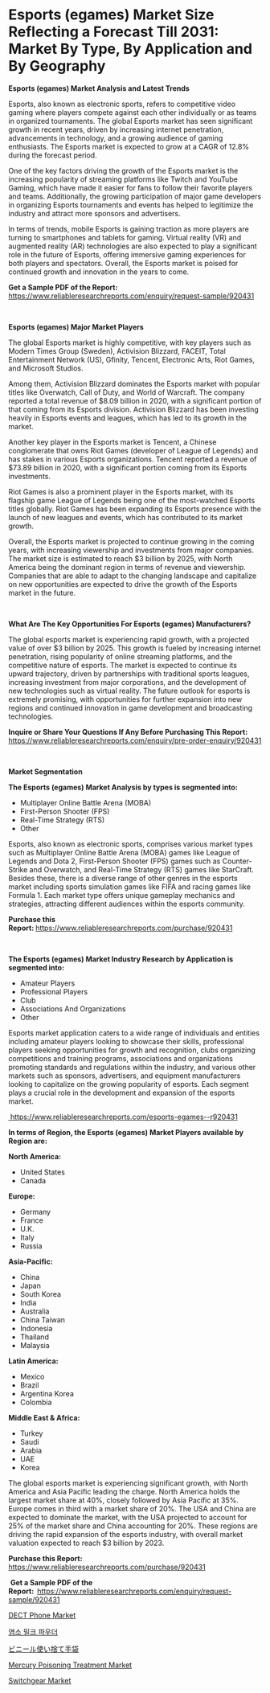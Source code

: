 <p><h1>Esports (egames) Market Size Reflecting a Forecast Till 2031: Market By Type, By Application and By Geography</h1></p><p><strong>Esports (egames) Market Analysis and Latest Trends</strong></p>
<p><p>Esports, also known as electronic sports, refers to competitive video gaming where players compete against each other individually or as teams in organized tournaments. The global Esports market has seen significant growth in recent years, driven by increasing internet penetration, advancements in technology, and a growing audience of gaming enthusiasts. The Esports market is expected to grow at a CAGR of 12.8% during the forecast period.</p><p>One of the key factors driving the growth of the Esports market is the increasing popularity of streaming platforms like Twitch and YouTube Gaming, which have made it easier for fans to follow their favorite players and teams. Additionally, the growing participation of major game developers in organizing Esports tournaments and events has helped to legitimize the industry and attract more sponsors and advertisers.</p><p>In terms of trends, mobile Esports is gaining traction as more players are turning to smartphones and tablets for gaming. Virtual reality (VR) and augmented reality (AR) technologies are also expected to play a significant role in the future of Esports, offering immersive gaming experiences for both players and spectators. Overall, the Esports market is poised for continued growth and innovation in the years to come.</p></p>
<p><strong>Get a Sample PDF of the Report:&nbsp;</strong> <a href="https://www.reliableresearchreports.com/enquiry/request-sample/920431">https://www.reliableresearchreports.com/enquiry/request-sample/920431</a></p>
<p>&nbsp;</p>
<p><strong>Esports (egames) Major Market Players</strong></p>
<p><p>The global Esports market is highly competitive, with key players such as Modern Times Group (Sweden), Activision Blizzard, FACEIT, Total Entertainment Network (US), Gfinity, Tencent, Electronic Arts, Riot Games, and Microsoft Studios. </p><p>Among them, Activision Blizzard dominates the Esports market with popular titles like Overwatch, Call of Duty, and World of Warcraft. The company reported a total revenue of $8.09 billion in 2020, with a significant portion of that coming from its Esports division. Activision Blizzard has been investing heavily in Esports events and leagues, which has led to its growth in the market.</p><p>Another key player in the Esports market is Tencent, a Chinese conglomerate that owns Riot Games (developer of League of Legends) and has stakes in various Esports organizations. Tencent reported a revenue of $73.89 billion in 2020, with a significant portion coming from its Esports investments.</p><p>Riot Games is also a prominent player in the Esports market, with its flagship game League of Legends being one of the most-watched Esports titles globally. Riot Games has been expanding its Esports presence with the launch of new leagues and events, which has contributed to its market growth.</p><p>Overall, the Esports market is projected to continue growing in the coming years, with increasing viewership and investments from major companies. The market size is estimated to reach $3 billion by 2025, with North America being the dominant region in terms of revenue and viewership. Companies that are able to adapt to the changing landscape and capitalize on new opportunities are expected to drive the growth of the Esports market in the future.</p></p>
<p>&nbsp;</p>
<p><strong>What Are The Key Opportunities For Esports (egames) Manufacturers?</strong></p>
<p><p>The global esports market is experiencing rapid growth, with a projected value of over $3 billion by 2025. This growth is fueled by increasing internet penetration, rising popularity of online streaming platforms, and the competitive nature of esports. The market is expected to continue its upward trajectory, driven by partnerships with traditional sports leagues, increasing investment from major corporations, and the development of new technologies such as virtual reality. The future outlook for esports is extremely promising, with opportunities for further expansion into new regions and continued innovation in game development and broadcasting technologies.</p></p>
<p><strong>Inquire or Share Your Questions If Any Before Purchasing This Report:</strong> <a href="https://www.reliableresearchreports.com/enquiry/pre-order-enquiry/920431">https://www.reliableresearchreports.com/enquiry/pre-order-enquiry/920431</a></p>
<p>&nbsp;</p>
<p><strong>Market Segmentation</strong></p>
<p><strong>The Esports (egames) Market Analysis by types is segmented into:</strong></p>
<p><ul><li>Multiplayer Online Battle Arena (MOBA)</li><li>First-Person Shooter (FPS)</li><li>Real-Time Strategy (RTS)</li><li>Other</li></ul></p>
<p><p>Esports, also known as electronic sports, comprises various market types such as Multiplayer Online Battle Arena (MOBA) games like League of Legends and Dota 2, First-Person Shooter (FPS) games such as Counter-Strike and Overwatch, and Real-Time Strategy (RTS) games like StarCraft. Besides these, there is a diverse range of other genres in the esports market including sports simulation games like FIFA and racing games like Formula 1. Each market type offers unique gameplay mechanics and strategies, attracting different audiences within the esports community.</p></p>
<p><strong>Purchase this Report:&nbsp;</strong><a href="https://www.reliableresearchreports.com/purchase/920431">https://www.reliableresearchreports.com/purchase/920431</a></p>
<p>&nbsp;</p>
<p><strong>The Esports (egames) Market Industry Research by Application is segmented into:</strong></p>
<p><ul><li>Amateur Players</li><li>Professional Players</li><li>Club</li><li>Associations And Organizations</li><li>Other</li></ul></p>
<p><p>Esports market application caters to a wide range of individuals and entities including amateur players looking to showcase their skills, professional players seeking opportunities for growth and recognition, clubs organizing competitions and training programs, associations and organizations promoting standards and regulations within the industry, and various other markets such as sponsors, advertisers, and equipment manufacturers looking to capitalize on the growing popularity of esports. Each segment plays a crucial role in the development and expansion of the esports market.</p></p>
<p><a href="https://www.reliableresearchreports.com/esports-egames--r920431">&nbsp;https://www.reliableresearchreports.com/esports-egames--r920431</a></p>
<p><strong>In terms of Region, the Esports (egames) Market Players available by Region are:</strong></p>
<p>
    <p> <strong> North America: </strong>
        <ul>
            <li>United States</li>
            <li>Canada</li>
        </ul>
        </p> 
    <p> <strong> Europe: </strong>
        <ul>
            <li>Germany</li>
            <li>France</li>
            <li>U.K.</li>
            <li>Italy</li>
            <li>Russia</li>
        </ul>
        </p> 
    <p> <strong> Asia-Pacific: </strong>
        <ul>
            <li>China</li>
            <li>Japan</li>
            <li>South Korea</li>
            <li>India</li>
            <li>Australia</li>
            <li>China Taiwan</li>
            <li>Indonesia</li>
            <li>Thailand</li>
            <li>Malaysia</li>
        </ul>
        </p> 
    <p> <strong> Latin America: </strong>
        <ul>
            <li>Mexico</li>
            <li>Brazil</li>
            <li>Argentina Korea</li>
            <li>Colombia</li>
        </ul>
        </p> 
    <p> <strong> Middle East & Africa: </strong>
        <ul>
            <li>Turkey</li>
            <li>Saudi</li>
            <li>Arabia</li>
            <li>UAE</li>
            <li>Korea</li>
        </ul>
    </p>
    </p>
<p><p>The global esports market is experiencing significant growth, with North America and Asia Pacific leading the charge. North America holds the largest market share at 40%, closely followed by Asia Pacific at 35%. Europe comes in third with a market share of 20%. The USA and China are expected to dominate the market, with the USA projected to account for 25% of the market share and China accounting for 20%. These regions are driving the rapid expansion of the esports industry, with overall market valuation expected to reach $3 billion by 2023.</p></p>
<p><strong>Purchase this Report: </strong><a href="https://www.reliableresearchreports.com/purchase/920431">https://www.reliableresearchreports.com/purchase/920431</a></p>
<p>&nbsp;<strong>Get a Sample PDF of the Report:&nbsp;&nbsp;</strong><a href="https://www.reliableresearchreports.com/enquiry/request-sample/920431">https://www.reliableresearchreports.com/enquiry/request-sample/920431</a></p>
<p><strong></strong></p>
<p><p><a href="https://issuu.com/reportprime-2/docs/dect-phone-market-size-2030.pptx">DECT Phone Market</a></p><p><a href="https://github.com/vseigx30c9a1j/Market-Research-Report-List-2/blob/main/281918459884.md">염소 밀크 파우더</a></p><p><a href="https://github.com/KaydenJohns1964/Market-Research-Report-List-1/blob/main/136547861285.md">ビニール使い捨て手袋</a></p><p><a href="https://www.linkedin.com/pulse/mercury-poisoning-treatment-market-key-successful-business-strategy-6dzye">Mercury Poisoning Treatment Market</a></p><p><a href="https://www.linkedin.com/pulse/switchgear-market-key-successful-business-strategy-forecast-3jile">Switchgear Market</a></p></p>